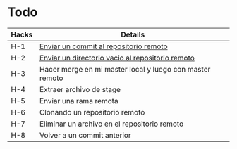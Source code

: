 # Todo
|Hacks | Details | 
|----------|---------|
| H-1      | [Enviar un commit al repositorio remoto](https://github.com/dgmeca/git_h_1) |
| H-2      | [Enviar un directorio vacio al repositorio remoto](https://github.com/dgmeca/git_h_2) |
| H-3      | Hacer merge en mi master local y luego con master remoto | 
| H-4      | Extraer archivo de stage |
| H-5      | Enviar una rama remota  |
| H-6      | Clonando un repositorio remoto |
| H-7      | Eliminar un archivo en el repositorio remoto | 
| H-8      | Volver a un commit anterior                  |
